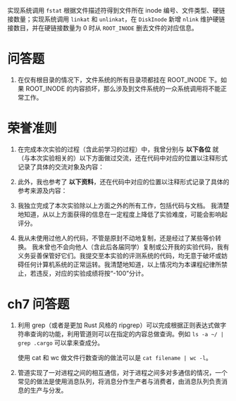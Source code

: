 实现系统调用 `fstat` 根据文件描述符得到文件所在 inode 编号、文件类型、硬链接数量；实现系统调用 `linkat` 和 `unlinkat`，在 `DiskInode` 新增 `nlink` 维护硬链接数目，并在硬链接数量为 0 时从 `ROOT_INODE` 删去文件的对应信息。

# 问答题

1. 在仅有根目录的情况下，文件系统的所有目录项都挂在 ROOT_INODE 下。如果 ROOT_INODE 的内容损坏，那么涉及到文件系统的一众系统调用将不能正常工作。

# 荣誉准则

1. 在完成本次实验的过程（含此前学习的过程）中，我曾分别与 **以下各位** 就（与本次实验相关的）以下方面做过交流，还在代码中对应的位置以注释形式记录了具体的交流对象及内容：

2. 此外，我也参考了 **以下资料**，还在代码中对应的位置以注释形式记录了具体的参考来源及内容：

3. 我独立完成了本次实验除以上方面之外的所有工作，包括代码与文档。 我清楚地知道，从以上方面获得的信息在一定程度上降低了实验难度，可能会影响起评分。

4. 我从未使用过他人的代码，不管是原封不动地复制，还是经过了某些等价转换。 我未曾也不会向他人（含此后各届同学）复制或公开我的实验代码，我有义务妥善保管好它们。我提交至本实验的评测系统的代码，均无意于破坏或妨碍任何计算机系统的正常运转。我清楚地知道，以上情况均为本课程纪律所禁止，若违反，对应的实验成绩将按“-100”分计。

# ch7 问答题

1. 利用 grep（或者是更加 Rust 风格的 ripgrep）可以完成根据正则表达式做字符串查询的功能，利用管道则可以在指定的内容总做查询。例如 `ls -a ~/ | grep .cargo` 可以拿来查成分。
   
   使用 cat 和 wc 做文件行数查询的做法可以是 `cat filename | wc -l`。

2. 管道实现了一对进程之间的相互通信，对于进程之间多对多通信的情况，一个常见的做法是使用消息队列，将消息分作生产者与消费者，由消息队列负责消息的生产与分发。